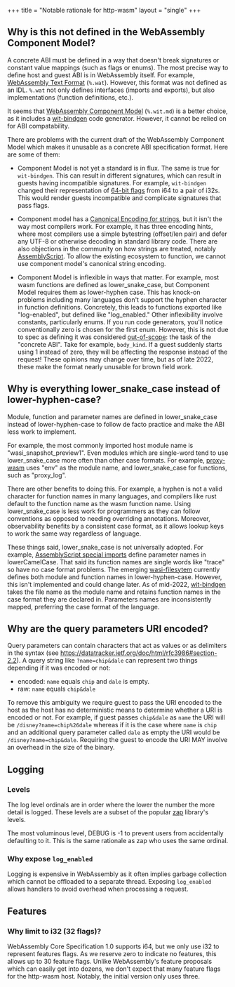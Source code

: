 +++
title = "Notable rationale for http-wasm"
layout = "single"
+++

## Why is this not defined in the WebAssembly Component Model?

A concrete ABI must be defined in a way that doesn't break signatures or
constant value mappings (such as flags or enums). The most precise way to
define host and guest ABI is in WebAssembly itself. For example,
[WebAssembly Text Format][1] (`%.wat`). However, this format was not defined
as an IDL. `%.wat` not only defines interfaces (imports and exports), but
also implementations (function definitions, etc.).

It seems that [WebAssembly Component Model][2] (`%.wit.md`) is a better choice,
as it includes a [wit-bindgen][3] code generator. However, it cannot be relied
on for ABI compatability.

There are problems with the current draft of the WebAssembly Component Model
which makes it unusable as a concrete ABI specification format. Here are some
of them:

* Component Model is not yet a standard is in flux. The same is true for
  `wit-bindgen`. This can result in different signatures, which can result in
  guests having incompatible signatures. For example, `wit-bindgen` changed
  their representation of [64-bit flags][4] from i64 to a pair of i32s. This
  would render guests incompatible and complicate signatures that pass flags.

* Component model has a [Canonical Encoding for strings][5], but it isn't the
  way most compilers work. For example, it has three encoding hints, where most
  compilers use a simple bytestring (offset/len pair) and defer any UTF-8 or
  otherwise decoding in standard library code. There are also objections in the
  community on how strings are treated, notably [AssemblyScript][6]. To allow
  the existing ecosystem to function, we cannot use component model's canonical
  string encoding.

* Component Model is inflexible in ways that matter. For example, most wasm
  functions are defined as lower_snake_case, but Component Model requires them
  as lower-hyphen case. This has knock-on problems including many languages
  don't support the hyphen character in function definitions. Concretely, this
  leads to functions exported like "log-enabled", but defined like
  "log_enabled." Other inflexibility involve constants, particularly enums. If
  you run code generators, you'll notice conventionally zero is chosen for the
  first enum. However, this is not due to spec as defining it was considered
  [out-of-scope][7]: the task of the "concrete ABI". Take for example,
  `body_kind`. If a guest suddenly starts using 1 instead of zero, they will be
  affecting the response instead of the request! These opinions may change over
  time, but as of late 2022, these make the format nearly unusable for brown
  field work.

## Why is everything lower_snake_case instead of lower-hyphen-case?

Module, function and parameter names are defined in lower_snake_case instead
of lower-hyphen-case to follow de facto practice and make the ABI less work to
implement.

For example, the most commonly imported host module name is
"wasi_snapshot_preview1". Even modules which are single-word tend to use
lower_snake_case more often than other case formats. For example,
[proxy-wasm][8] uses "env" as the module name, and lower_snake_case for
functions, such as "proxy_log".

There are other benefits to doing this. For example, a hyphen is not a valid
character for function names in many languages, and compilers like rust default
to the function name as the wasm function name. Using lower_snake_case is less
work for programmers as they can follow conventions as opposed to needing
overriding annotations. Moreover, observability benefits by a consistent case
format, as it allows lookup keys to work the same way regardless of language.

These things said, lower_snake_case is not universally adopted. For example,
[AssemblyScript special imports][9] define parameter names in lowerCamelCase.
That said its function names are single words like "trace" so have no case
format problems. The emerging [wasi-filesytem][10] currently defines both
module and function names in lower-hyphen-case. However, this isn't implemented
and could change later. As of mid-2022, [wit-bindgen][3] takes the file name as
the module name and retains function names in the case format they are declared
in. Parameters names are inconsistently mapped, preferring the case format of
the language.

## Why are the query parameters URI encoded?

Query parameters can contain characters that act as values or as delimiters in the syntax (see <https://datatracker.ietf.org/doc/html/rfc3986#section-2.2>). A query string like `?name=chip&dale` can represent two things depending if it was encoded or not:

* encoded: `name` equals `chip` and `dale` is empty.
* raw: `name` equals `chip&dale`

To remove this ambiguity we require guest to pass the URI encoded to the host as the host
has no deterministic means to determine whether a URI is encoded or not. For example, if guest passes `chip&dale` as `name` the URI will be `/disney?name=chip%26dale` whereas if it is the case where `name` is `chip` and an additional query parameter called `dale` as empty the URI would be `/disney?name=chip&dale`. Requiring the guest to encode the URI MAY involve an overhead in the size of the binary.

## Logging

### Levels

The log level ordinals are in order where the lower the number the more detail
is logged. These levels are a subset of the popular [zap][11] library's levels.

The most voluminous level, DEBUG is -1 to prevent users from accidentally
defaulting to it. This is the same rationale as zap who uses the same ordinal.

### Why expose `log_enabled`

Logging is expensive in WebAssembly as it often implies garbage collection
which cannot be offloaded to a separate thread. Exposing `log_enabled` allows
handlers to avoid overhead when processing a request.

## Features

### Why limit to i32 (32 flags)?

WebAssembly Core Specification 1.0 supports i64, but we only use i32 to
represent features flags. As we reserve zero to indicate no features, this
allows up to 30 feature flags. Unlike WebAssembly's feature proposals which can
easily get into dozens, we don't expect that many feature flags for the
http-wasm host. Notably, the initial version only uses three.

[1]: https://www.w3.org/TR/wasm-core-1/#text-format%E2%91%A0
[2]: https://github.com/WebAssembly/component-model
[3]: https://github.com/bytecodealliance/wit-bindgen
[4]: https://github.com/bytecodealliance/wit-bindgen/pull/209
[5]: https://github.com/WebAssembly/component-model/blob/main/design/mvp/CanonicalABI.md
[6]: https://www.assemblyscript.org/standards-objections.html
[7]: https://github.com/WebAssembly/component-model/issues/119
[8]: https://github.com/proxy-wasm/spec
[9]: https://www.assemblyscript.org/concepts.html#special-imports
[10]: https://github.com/WebAssembly/wasi-filesystem
[11]: https://github.com/uber-go/zap
